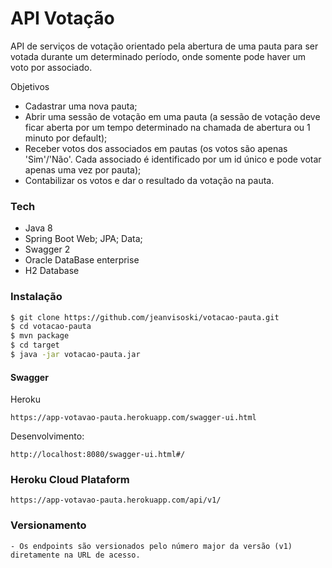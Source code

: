 # API Votação

API de serviços de votação orientado pela abertura de uma pauta para ser votada durante um determinado período, onde somente pode haver um voto por associado.

 Objetivos
  - Cadastrar uma nova pauta;
  - Abrir uma sessão de votação em uma pauta (a sessão de votação deve ficar aberta por um tempo
determinado na chamada de abertura ou 1 minuto por default);
  - Receber votos dos associados em pautas (os votos são apenas 'Sim'/'Não'. Cada associado é
identificado por um id único e pode votar apenas uma vez por pauta);
  - Contabilizar os votos e dar o resultado da votação na pauta.
### Tech

* Java 8
* Spring Boot Web; JPA; Data;
* Swagger 2
* Oracle DataBase enterprise
* H2 Database

### Instalação

```sh
$ git clone https://github.com/jeanvisoski/votacao-pauta.git
$ cd votacao-pauta
$ mvn package
$ cd target
$ java -jar votacao-pauta.jar
```
#### Swagger
Heroku
```
https://app-votavao-pauta.herokuapp.com/swagger-ui.html
```

Desenvolvimento:
```
http://localhost:8080/swagger-ui.html#/
```

### Heroku Cloud Plataform

```
https://app-votavao-pauta.herokuapp.com/api/v1/
```
### Versionamento
    - Os endpoints são versionados pelo número major da versão (v1) diretamente na URL de acesso.


